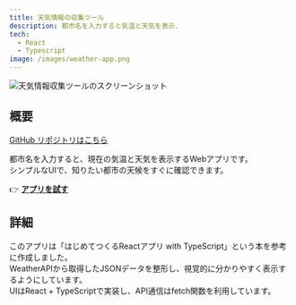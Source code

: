 ```yaml
---
title: 天気情報の収集ツール
description: 都市名を入力すると気温と天気を表示．
tech:
  - React
  - Typescript
image: /images/weather-app.png
---
```


![天気情報収集ツールのスクリーンショット](/images/weather-app.png)

## 概要

[GitHub リポジトリはこちら](https://github.com/takeru4718/weather-app)

都市名を入力すると、現在の気温と天気を表示するWebアプリです。  
シンプルなUIで、知りたい都市の天候をすぐに確認できます。

👉 **[アプリを試す](https://weather-app-beta-tan-88.vercel.app/)**

## 詳細

このアプリは「はじめてつくるReactアプリ with TypeScript」という本を参考に作成しました。  
WeatherAPIから取得したJSONデータを整形し、視覚的に分かりやすく表示するようにしています。  
UIはReact + TypeScriptで実装し、API通信はfetch関数を利用しています。
